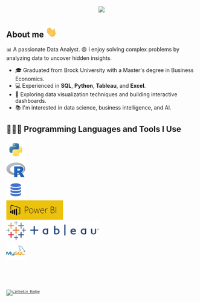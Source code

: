 <h1 align="center">
  <a href="https://git.io/typing-svg">
    <img src="https://readme-typing-svg.herokuapp.com/?lines=Welcome+to+My+Profile;+I'm+Zhihong+Mai;Nice+to+see+you!+👋&center=true&size=30&font=Lato&color=blue&speed=20">
  </a>
</h1>

## **About me** <img src="https://github.com/ZhihongMai/ZhihongMai/blob/main/wave.gif" width="30">


📊 A passionate Data Analyst. 😄 I enjoy solving complex problems by analyzing data to uncover hidden insights.
- 🎓 Graduated from Brock University with a Master's degree in Business Economics.
- 💻 Experienced in **SQL**, **Python**, **Tableau**, and **Excel**.
- 🌱 Exploring data visualization techniques and building interactive dashboards.
- 📚 I'm interested in data science, business intelligence, and AI.


## 👨🏻‍💻 **Programming Languages and Tools I Use**
<code><img title="Python" alt="Python" width="50px" src="https://raw.githubusercontent.com/github/explore/master/topics/python/python.png" /><code>
<code><img title="R" alt="R" width="50px" src="https://raw.githubusercontent.com/github/explore/master/topics/r/r.png" /><code>
<code><img title="SQL" alt="SQL" width="50px" src="https://raw.githubusercontent.com/github/explore/master/topics/sql/sql.png" /><code>
<code><img title="Power BI" alt="Power BI" width="150px" src="https://github.com/ZhihongMai/ZhihongMai/blob/main/Image/PowerBI.png" /><code>
<code><img title="Tableau" alt="Tableau" width="245px" src="https://github.com/ZhihongMai/ZhihongMai/raw/main/Image/Tableau.png" /><code>
<code><img title="MySQL" alt="MySQL" width="51px" src="https://github.com/ZhihongMai/ZhihongMai/raw/main/Image/MySQL.png"/><code>


## 



[![Linkedin Badge](https://img.shields.io/badge/-zhmai-blue?style=flat&logo=Linkedin&logoColor=white&link=https://www.linkedin.com/in/zhmai/)](https://www.linkedin.com/in/zhmai/)
